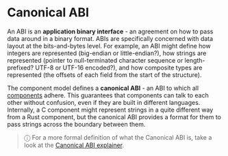 # Canonical ABI

An ABI is an **application binary interface** - an agreement on how to pass data around in a binary format. ABIs are specifically concerned with data layout at the bits-and-bytes level. For example, an ABI might define how integers are represented (big-endian or little-endian?), how strings are represented (pointer to null-terminated character sequence or length-prefixed? UTF-8 or UTF-16 encoded?), and how composite types are represented (the offsets of each field from the start of the structure).

The component model defines a **canonical ABI** - an ABI to which all [components](../design/components.md) adhere. This guarantees that components can talk to each other without confusion, even if they are built in different languages. Internally, a C component might represent strings in a quite different way from a Rust component, but the canonical ABI provides a format for them to pass strings across the boundary between them.

> ⓘ For a more formal definition of what the Canonical ABI is, take a look at the [Canonical ABI explainer](https://github.com/WebAssembly/component-model/blob/main/design/mvp/CanonicalABI.md).
